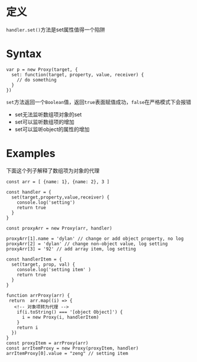 # 定义
`handler.set()`方法是set属性值得一个陷阱

# Syntax
```
var p = new Proxy(target, {
  set: function(target, property, value, receiver) {
    // do something
  }
})

```
`set`方法返回一个`Boolean`值，返回`true`表面赋值成功，`false`在严格模式下会报错

* set无法监听数组项对象的set
* set可以监听数组项的增加
* set可以监听object的属性的增加

# Examples

下面这个列子解释了数组项为对象的代理

```
const arr = [ {name: 1}, {name: 2}, 3 ]

const handler = {
  set(target,property,value,receiver) {
    console.log('setting')
    return true
  }
}

const proxyArr = new Proxy(arr, handler)

proxyArr[1].name = 'dylan' // change or add object property, no log
proxyArr[2] = 'dylan' // change non-object value, log setting
proxyArr[3] = '92' // add array item, log setting

const handlerItem = {
  set(target, prop, val) {
    console.log('setting item' )
    return true
  }
}

function arrProxy(arr) {
 return  arr.map((i) => {
   <!-- 对象项转为代理 -->
    if(i.toString() === '[object Object]') {  
      i = new Proxy(i, handlerItem)
    }
    return i
  })
}
const proxyItem = arrProxy(arr)
const arrItemProxy = new Proxy(proxyItem, handler)
arrItemProxy[0].value = "zeng" // setting item

```


